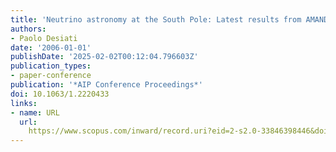 ```yaml
---
title: 'Neutrino astronomy at the South Pole: Latest results from AMANDA-II'
authors:
- Paolo Desiati
date: '2006-01-01'
publishDate: '2025-02-02T00:12:04.796603Z'
publication_types:
- paper-conference
publication: '*AIP Conference Proceedings*'
doi: 10.1063/1.2220433
links:
- name: URL
  url: 
    https://www.scopus.com/inward/record.uri?eid=2-s2.0-33846398446&doi=10.1063%2f1.2220433&partnerID=40&md5=6b01dfc9b3fd7d27ca255bd30a1051e4
---
```

